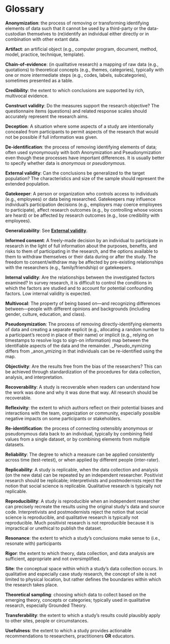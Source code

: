 # Glossary

<a id="anonymization">**Anonymization**</a>: the process of removing or transforming identifying elements of data such that it cannot be used by a third-party or the data-custodian themselves to (re)identify an individual either directly or in combination with other extant data.

<a id="artifact">**Artifact**</a>: an artificial object (e.g., computer program, document, method, model, practice, technique, template).

<a id="chain_of_evidence">**Chain-of-evidence**</a>: (in qualitative research) a mapping of raw data (e.g., quotations) to theoretical concepts (e.g., themes, categories), typically with one or more intermediate steps (e.g., codes, labels, subcategories), sometimes presented as a table.

<a id="credibility">**Credibility**</a>: the extent to which conclusions are supported by rich, multivocal evidence.

<a id="construct_validity">**Construct validity**</a>: Do the measures support the research objective? The questionnaire items (questions) and related response scales should accurately represent the research aims.

<a id="deception">**Deception**</a>: A situation where some aspects of a study are intentionally concealed from participants to permit aspects of the research that would not be possible if full information was given.

<a id="deidentification">**De-identification**</a>: the process of removing identifying elements of data; often used synonymously with both Anonymization and Pseudonymization even though these processes have important differences. It is usually better to specify whether data is _anonymous_ or _pseudonymous._

<a id="external_validity">**External validity**</a>: Can the conclusions be generalized to the target population? The characteristics and size of the sample should represent the extended population.

<a id="gatekeeper">**Gatekeeper**</a>: A person or organization who controls access to individuals (e.g., employees) or data being researched. Gatekeepers may influence individual’s participation decisions (e.g., employers may coerce employees to participate), affect research outcomes (e.g., by controlling whose voices are heard) or be affected by research outcomes (e.g., lose credibility with employees).

<a id="generalizability">**Generalizability**</a>: See **[External validity](#external_validity)**.

<a id="informed_consent">**Informed consent**</a>: A freely-made decision by an individual to participate in research in the light of full information about the purposes, benefits, and risks to them of participating in the research, and the options available to them to withdraw themselves or their data during or after the study. The freedom to consent/withdraw may be affected by pre-existing relationships with the researchers (e.g., family/friendship) or gatekeepers.

<a id="internal_validity">**Internal validity**</a>: Are the relationships between the investigated factors examined? In survey research, it is difficult to control the conditions in which the factors are studied and to account for potential confounding factors. Low internal validity is expected.

<a id="multivocal">**Multivocal**</a>: The property of being based on—and recognizing differences between—people with different opinions and backgrounds (including gender, culture, education, and class).

<a id="pseudonymization">**Pseudonymization**</a>: The process of removing directly-identifying elements of data and creating a separate explicit (e.g., allocating a random number to a participant’s record in place of their name) or implicit (e.g., relying on timestamps to resolve logs to sign-on information) map between the identifiable aspects of the data and the remainder. _Pseudo_nymizing differs from _anon_ymizing in that individuals can be re-identified using the map.

<a id="objectivity">**Objectivity**</a>: Are the results free from the bias of the researchers? This can be achieved through standardization of the procedures for data collection, analysis, and interpretation.

<a id="recoverability">**Recoverability**</a>: A study is recoverable when readers can understand how the work was done and why it was done that way. All research should be recoverable.

<a id="reflexivity">**Reflexivity**</a>: the extent to which authors reflect on their potential biases and interactions with the team, organization or community, especially possible negative impacts on some participants or stakeholders.

<a id="reidentification">**Re-identification**</a>: the process of connecting ostensibly anonymous or pseudonymous data back to an individual, typically by combining field values from a single dataset, or by combining elements from multiple datasets.

<a id="reliability">**Reliability**</a>: The degree to which a measure can be applied consistently across time (test-retest), or when applied by different people (inter-rater).

<a id="replicability">**Replicability**</a>: A study is replicable, when the data collection and analysis (on the new data) can be repeated by an independent researcher. Positivist research should be replicable; interpretivists and postmodernists reject the notion that social science is replicable. Qualitative research is typically not replicable.

<a id="reproducibility">**Reproducibility**</a>: A study is reproducible when an independent researcher can precisely recreate the results using the original study's data and source code. Interpretivists and postmodernists reject the notion that social science is reproducible, and qualitative research is typically not reproducible. Much positivist research is not reproducible because it is impractical or unethical to publish the dataset.

<a id="resonance">**Resonance**</a>: the extent to which a study’s conclusions make sense to (i.e., resonate with) participants

<a id="rigor">**Rigor**</a>: the extent to which theory, data collection, and data analysis are sufficient, appropriate and not oversimplified.

<a id="site">**Site**</a>: the conceptual space within which a study’s data collection occurs. In qualitative and especially case study research, the concept of site is not limited to physical location, but rather defines the boundaries within which the research takes place.

<a id="theoretical_sampling">**Theoretical sampling**</a>: choosing which data to collect based on the emerging theory, concepts or categories; typically used in qualitative research, especially Grounded Theory.

<a id="transferability">**Transferability**</a>: the extent to which a study’s results could plausibly apply to other sites, people or circumstances.

<a id="usefulness">**Usefulness**</a>: the extent to which a study provides actionable recommendations to researchers, practitioners **OR** educators.
